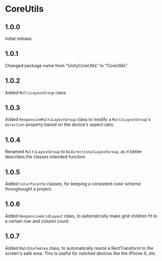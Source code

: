 # CoreUtils

## 1.0.0

Initial release.

## 1.0.1

Changed package name from "UnityCoreUtils" to "CoreUtils".

## 1.0.2

Added `MultiLayoutGroup` class.

## 1.0.3

Added `ResponsiveMultiLayoutGroup` class to modify a `MultiLayoutGroup`'s `direction` property based on the device's aspect ratio.

## 1.0.4

Renamed `MultiLayoutGroup` to `BidirectionalLayoutGroup`, as it better describes the classes intended function.

## 1.0.5

Added `ColorPalette` classes, for keeping a consistent color scheme throughought a project.

## 1.0.6

Added `ResponsiveGridLayout` class, to automatically make grid children fit to a certain row and column count.

## 1.0.7

Added `MatchSafeArea` class, to automatically resize a RectTransform to the screen's safe area. This is useful for notched devices like the iPhone X, etc.